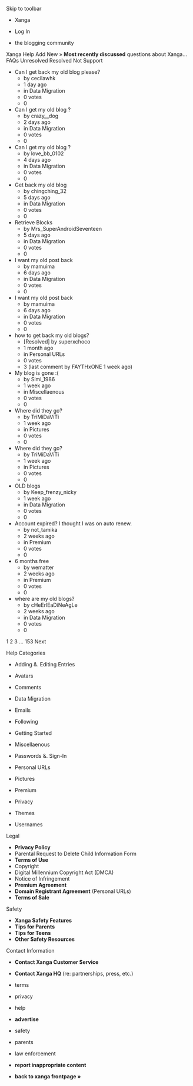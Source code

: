 Skip to toolbar

*   Xanga

*   Log In

*   the blogging community

Xanga Help Add New » **Most recently discussed** questions about Xanga… FAQs Unresolved Resolved Not Support

*   Can I get back my old blog please?
    *   by cecilawhk
    *   1 day ago
    *   in Data Migration
    *   0 votes
    *   0
*   Can I get my old blog ?
    *   by crazy\_\_dog
    *   2 days ago
    *   in Data Migration
    *   0 votes
    *   0
*   Can I get my old blog ?
    *   by love\_bb\_0102
    *   4 days ago
    *   in Data Migration
    *   0 votes
    *   0
*   Get back my old blog
    *   by chingching\_32
    *   5 days ago
    *   in Data Migration
    *   0 votes
    *   0
*   Retrieve Blocks
    *   by Mrs\_SuperAndroidSeventeen
    *   5 days ago
    *   in Data Migration
    *   0 votes
    *   0
*   I want my old post back
    *   by mamuima
    *   6 days ago
    *   in Data Migration
    *   0 votes
    *   0
*   I want my old post back
    *   by mamuima
    *   6 days ago
    *   in Data Migration
    *   0 votes
    *   0
*   how to get back my old blogs?
    *   \[Resolved\] by superxchoco
    *   1 month ago
    *   in Personal URLs
    *   0 votes
    *   3 (last comment by FAYTHxONE 1 week ago)
*   My blog is gone :(
    *   by Simi\_1986
    *   1 week ago
    *   in Miscellaenous
    *   0 votes
    *   0
*   Where did they go?
    *   by TriMiDaViTi
    *   1 week ago
    *   in Pictures
    *   0 votes
    *   0
*   Where did they go?
    *   by TriMiDaViTi
    *   1 week ago
    *   in Pictures
    *   0 votes
    *   0
*   OLD blogs
    *   by Keep\_frenzy\_nicky
    *   1 week ago
    *   in Data Migration
    *   0 votes
    *   0
*   Account expired? I thought I was on auto renew.
    *   by not\_tamika
    *   2 weeks ago
    *   in Premium
    *   0 votes
    *   0
*   6 months free
    *   by wematter
    *   2 weeks ago
    *   in Premium
    *   0 votes
    *   0
*   where are my old blogs?
    *   by cHeErlEaDiNeAgLe
    *   2 weeks ago
    *   in Data Migration
    *   0 votes
    *   0

1 2 3 ... 153 Next

Help Categories

*   Adding &. Editing Entries
*   Avatars
*   Comments
*   Data Migration
*   Emails
*   Following
*   Getting Started
*   Miscellaenous

*   Passwords &. Sign-In
*   Personal URLs
*   Pictures
*   Premium
*   Privacy
*   Themes
*   Usernames

Legal

*   **Privacy Policy**
*   Parental Request to Delete Child Information Form
*   **Terms of Use**
*   Copyright
*   Digital Millennium Copyright Act (DMCA)
*   Notice of Infringement
*   **Premium Agreement**
*   **Domain Registrant Agreement** (Personal URLs)
*   **Terms of Sale**

Safety

*   **Xanga Safety Features**
*   **Tips for Parents**
*   **Tips for Teens**
*   **Other Safety Resources**

Contact Information

*   **Contact Xanga Customer Service**
*   **Contact Xanga HQ** (re: partnerships, press, etc.)

*   terms
*   privacy
*   help
*   **advertise**

*   safety
*   parents
*   law enforcement
*   **report inappropriate content**

*   **back to xanga frontpage »**